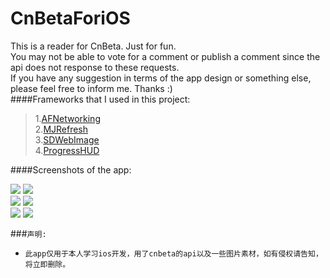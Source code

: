 # CnBetaForiOS <br /> 

This is a reader for CnBeta. Just for fun.<br /> 
You may not be able to vote for a comment or publish a comment since the api does not response to these requests.<br /> 
If you have any suggestion in terms of the app design or something else, please feel free to inform me. Thanks :)<br /> 
####Frameworks that I used in this project:<br /> 
> 1.[AFNetworking](https://github.com/AFNetworking/AFNetworking)<br />
> 2.[MJRefresh](https://github.com/CoderMJLee/MJRefresh)<br />
> 3.[SDWebImage](https://github.com/rs/SDWebImage)<br />
> 4.[ProgressHUD](https://github.com/relatedcode/ProgressHUD)<br />

####Screenshots of the app:

![](https://raw.githubusercontent.com/Xadoy/CnBetaForiOS/master/miimgs2/screenshot1.png)
![](https://raw.githubusercontent.com/Xadoy/CnBetaForiOS/master/mdimgs2/screenshot2.png)<br /> 
![](https://raw.githubusercontent.com/Xadoy/CnBetaForiOS/master/mdimgs2/screenshot3.png)
![](https://raw.githubusercontent.com/Xadoy/CnBetaForiOS/master/mdimgs2/screenshot4.png)<br /> 
![](https://raw.githubusercontent.com/Xadoy/CnBetaForiOS/master/mdimgs2/screenshot5.png)
![](https://raw.githubusercontent.com/Xadoy/CnBetaForiOS/master/mdimgs2/screenshot6.png)<br /> 


###`声明:`
* `此app仅用于本人学习ios开发，用了cnbeta的api以及一些图片素材，如有侵权请告知，将立即删除。`
